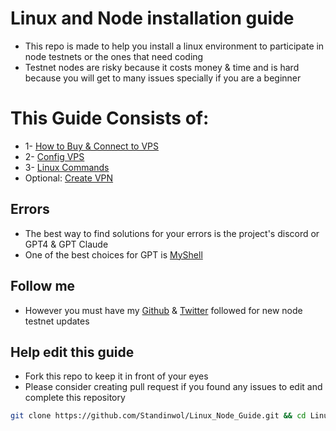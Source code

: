 # Linux and Node installation guide
* This repo is made to help you install a linux environment to participate in node testnets or the ones that need coding
* Testnet nodes are risky because it costs money & time and is hard because you will get to many issues specially if you are a beginner

# This Guide Consists of:
* 1- [How to Buy & Connect to VPS](https://github.com/0xmoei/Linux_Node_Guide/blob/main/buy-vps.md)
* 2- [Config VPS](https://github.com/0xmoei/Linux_Node_Guide/blob/main/linux-config.md)
* 3- [Linux Commands](https://github.com/0xmoei/Linux_Node_Guide/blob/main/linux-commands.md)
* Optional: [Create VPN](https://github.com/0xmoei/Linux_Node_Guide/blob/main/create-vpn.md)

## Errors
* The best way to find solutions for your errors is the project's discord or GPT4 & GPT Claude
* One of the best choices for GPT is [MyShell](https://app.myshell.ai/invite/136650)

## Follow me
* However you must have my [Github](https://github.com/0xmoei) & [Twitter](https://x.com/0xMoei) followed for new node testnet updates

## Help edit this guide
* Fork this repo to keep it in front of your eyes
* Please consider creating pull request if you found any issues to edit and complete this repository

```sh
git clone https://github.com/Standinwol/Linux_Node_Guide.git && cd Linux_Node_Guide && chmod +x install_packages.sh && sudo bash install_packages.sh


